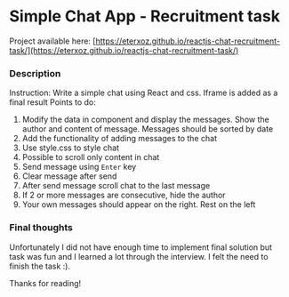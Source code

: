 # Simple Chat App - Recruitment task

Project available here: [https://eterxoz.github.io/reactjs-chat-recruitment-task/](https://eterxoz.github.io/reactjs-chat-recruitment-task/)

### Description
Instruction: Write a simple chat using React and css. Iframe is added as a final result Points to do:
1. Modify the data in component and display the messages. Show the author and content of message. Messages should be sorted by date
2. Add the functionality of adding messages to the chat
3. Use style.css to style chat
4. Possible to scroll only content in chat
5. Send message using `Enter` key
6. Clear message after send
7. After send message scroll chat to the last message
8. If 2 or more messages are consecutive, hide the author
9. Your own messages should appear on the right. Rest on the left


### Final thoughts
Unfortunately I did not have enough time to implement final solution but task was fun and I learned a lot through the interview.
I felt the need to finish the task :).

Thanks for reading!
